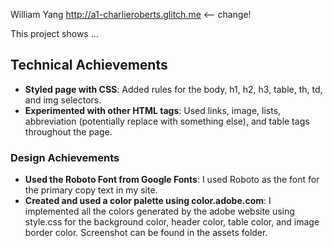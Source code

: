 William Yang
http://a1-charlieroberts.glitch.me <-- change!

This project shows ...

## Technical Achievements
- **Styled page with CSS**: Added rules for the body, h1, h2, h3, table, th, td, and img selectors.
- **Experimented with other HTML tags**: Used links, image, lists, abbreviation (potentially replace with something else), and table tags throughout the page.

### Design Achievements
- **Used the Roboto Font from Google Fonts**: I used Roboto as the font for the primary copy text in my site.
- **Created and used a color palette using color.adobe.com**: I implemented all the colors generated by the adobe website using style.css for the background color, header color, table color, and image border color. Screenshot can be found in the assets folder.

